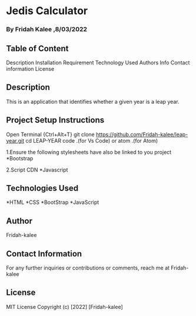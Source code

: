 # Jedis Calculator
### By Fridah Kalee ,8/03/2022
## Table of Content
Description 
Installation Requirement 
Technology Used
Authors Info 
Contact information
License

## Description
This is an application that identifies whether a given year is a leap year.

## Project Setup Instructions
Open Terminal {Ctrl+Alt+T} 
git clone https://github.com/Fridah-kalee/leap-year.git
cd LEAP-YEAR 
code .(for Vs Code) or atom .(for Atom)

1.Ensure the following stylesheets have also be linked to you project
*Bootstrap

2.Script CDN
*Javascript

## Technologies Used
*HTML 
*CSS 
*BootStrap 
*JavaScript


## Author
Fridah-kalee

## Contact Information
For any further inquiries or contributions or comments, reach me at Fridah-kalee

## License
MIT License Copyright (c) [2022] [Fridah-kalee]